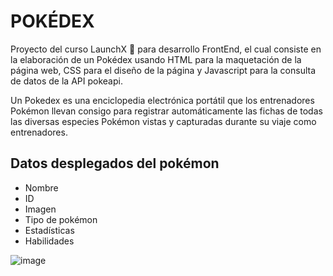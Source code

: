 # POKÉDEX

Proyecto del curso LaunchX :rocket: para desarrollo FrontEnd, el cual consiste en la elaboración de un Pokédex usando HTML para la maquetación de la página web, CSS para el diseño de la página y Javascript para la consulta de datos de la API pokeapi.

Un Pokedex es una enciclopedia electrónica portátil que los entrenadores Pokémon llevan consigo para registrar automáticamente las fichas de todas las diversas especies Pokémon vistas y capturadas durante su viaje como entrenadores.

## Datos desplegados del pokémon
  -  Nombre
  -  ID
  -  Imagen
  -  Tipo de pokémon
  -  Estadísticas
  -  Habilidades

![image](https://github.com/DanielaBeltranCruz/Pokedex/blob/5cc289920761a9e4ba0d71d4995bde9a207e8b28/images/POKEDEX.png)
